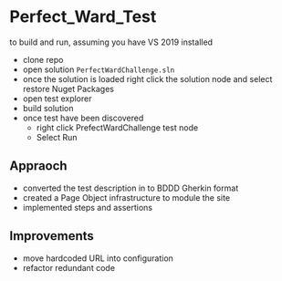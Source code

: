 # Perfect_Ward_Test

to build and run, assuming you have VS 2019 installed 
+ clone repo 
+ open solution `PerfectWardChallenge.sln`
+ once the solution is loaded right click the solution node and select restore Nuget Packages
+ open test explorer 
+ build solution 
+ once test have been discovered 
  + right click PrefectWardChallenge test node 
  + Select Run

## Appraoch

+ converted the test description in to BDDD Gherkin format
+ created a Page Object infrastructure to module the site
+ implemented steps and assertions 

 

## Improvements 
+ move hardcoded URL into configuration
+ refactor redundant code